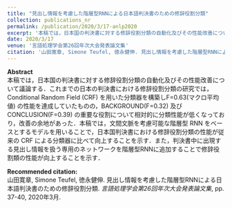 ```yaml
---
title: "見出し情報を考慮した階層型RNNによる日本語判決書のための修辞役割分類"
collection: publications_nr
permalink: /publication/2020/3/17-anlp2020
excerpt: '本稿では，日本国の判決書に対する修辞役割分類の自動化及びその性能改善について議論する．これまでの日本の判決書における修辞役割分類の研究では，Conditional Random Field (CRF) を用いた分類器を構築しF=0.63(マクロ平均値) の性能を達成していたものの，BACKGROUND(F=0.32) 及びCONCLUSION(F=0.39) の重要な役割について相対的に分類性能が低くなっており，改善の余地があった．本稿では，文間文脈を考慮可能な階層型 RNN をベースとするモデルを用いることで，日本国判決書における修辞役割分類の性能が従来の CRF による分類器に比べて向上することを示す．また，判決書中に出現する見出し情報を扱う専用のネットワークを階層型RNNに追加することで修辞役割類の性能が向上することを示す．'
date: 2020/3/17
venue: '言語処理学会第26回年次大会発表論文集'
citation: '山田寛章, Simone Teufel, 徳永健伸. 見出し情報を考慮した階層型RNNによる日本語判決書のための修辞役割分類. <i>言語処理学会第26回年次大会発表論文集</i>, pp. 37-40, 2020年3月.'
---
```

**Abstract**   
本稿では，日本国の判決書に対する修辞役割分類の自動化及びその性能改善について議論する．これまでの日本の判決書における修辞役割分類の研究では，Conditional Random Field (CRF) を用いた分類器を構築しF=0.63(マクロ平均値) の性能を達成していたものの，BACKGROUND(F=0.32) 及びCONCLUSION(F=0.39) の重要な役割について相対的に分類性能が低くなっており，改善の余地があった．本稿では，文間文脈を考慮可能な階層型 RNN をベースとするモデルを用いることで，日本国判決書における修辞役割分類の性能が従来の CRF による分類器に比べて向上することを示す．また，判決書中に出現する見出し情報を扱う専用のネットワークを階層型RNNに追加することで修辞役割類の性能が向上することを示す．

**Recommended citation:**   
山田寛章, Simone Teufel, 徳永健伸. 見出し情報を考慮した階層型RNNによる日本語判決書のための修辞役割分類. <i>言語処理学会第26回年次大会発表論文集</i>, pp. 37-40, 2020年3月.